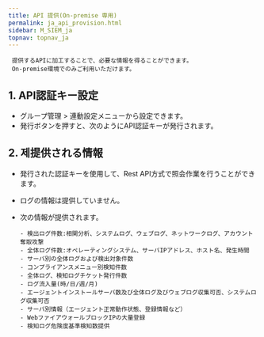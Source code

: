 ```yaml
---
title: API 提供(On-premise 専用)
permalink: ja_api_provision.html
sidebar: M_SIEM_ja
topnav: topnav_ja
---
```


     提供するAPIに加工することで、必要な情報を得ることができます。
     On-premise環境でのみご利用いただけます。

## 1. API認証キー設定
- グループ管理 > 連動設定メニューから設定できます。
- 発行ボタンを押すと、次のようにAPI認証キーが発行されます。
<!-- [![image](/docs/images/Manual/siem/api/1.png)](/docs/images/Manual/siem/api/1.png){: target="_blank"}-->
 

## 2. 제提供される情報
- 発行された認証キーを使用して、Rest API方式で照会作業を行うことができます。
- ログの情報は提供していません。
- 次の情報が提供されます。

      - 検出ログ件数:相関分析、システムログ、ウェブログ、ネットワークログ、アカウント奪取攻撃
      - 全体ログ件数:オペレーティングシステム、サーバIPアドレス、ホスト名、発生時間
      - サーバ別の全体ログおよび検出対象件数
      - コンプライアンスメニュー別検知件数
      - 全体ログ、検知ログチケット発行件数
      - ログ流入量(時/日/週/月)
      - エージェントインストールサーバ数及び全体ログ及びウェブログ収集可否、システムログ収集可否
      - サーバ別情報（エージェント正常動作状態、登録情報など）
      - WebファイアウォールブロックIPの大量登録
      - 検知ログ危険度基準検知数提供